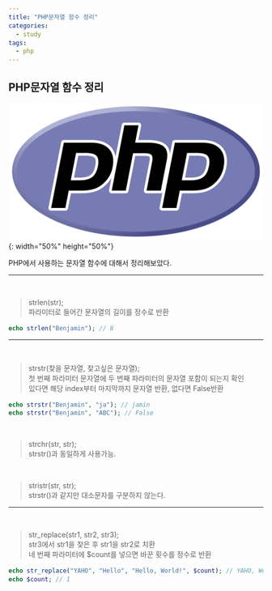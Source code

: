 ```yaml
---
title: "PHP문자열 함수 정리"
categories:
  - study
tags:
  - php
---
```


## PHP문자열 함수 정리

![PHP LOGO](/images/PHP-logo.svg){: width="50%" height="50%"}

PHP에서 사용하는 문자열 함수에 대해서 정리해보았다.

---

<br>

> strlen(str);<br>
> 파라미터로 들어간 문자열의 길이를 정수로 반환

```php
echo strlen("Benjamin"); // 8
```

---

<br>

> strstr(찾을 문자열, 찾고싶은 문자열); <br>
> 첫 번째 파라미터 문자열에 두 번째 파라미터의 문자열 포함이 되는지 확인 <br>
> 있다면 해당 index부터 마지막까지 문자열 반환, 없다면 False반환

```php
echo strstr("Benjamin", "ja"); // jamin
echo strstr("Benjamin", "ABC"); // False
```

<br>

> strchr(str, str); <br>
> strstr()과 동일하게 사용가능.

<br>

> stristr(str, str); <br>
> strstr()과 같지만 대소문자를 구분하지 않는다.


---

<br>

> str_replace(str1, str2, str3); <br>
> str3에서 str1을 찾은 후 str1을 str2로 치환 <br>
> 네 번째 파라미터에 $count를 넣으면 바꾼 횟수를 정수로 반환

```php
echo str_replace("YAHO", "Hello", "Hello, World!", $count); // YAHO, World!
echo $count; // 1
```